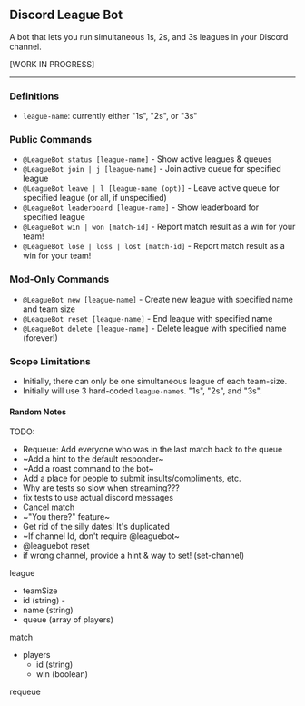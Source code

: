 ## Discord League Bot
A bot that lets you run simultaneous 1s, 2s, and 3s leagues in your Discord channel.

[WORK IN PROGRESS]

---

### Definitions
- `league-name`: currently either "1s", "2s", or "3s"

### Public Commands
- `@LeagueBot status [league-name]` - Show active leagues & queues
- `@LeagueBot join | j [league-name]` - Join active queue for specified league
- `@LeagueBot leave | l [league-name (opt)]` - Leave active queue for specified league (or all, if unspecified)
- `@LeagueBot leaderboard [league-name]` - Show leaderboard for specified league
- `@LeagueBot win | won [match-id]` - Report match result as a win for your team! 
- `@LeagueBot lose | loss | lost [match-id]` - Report match result as a win for your team! 

### Mod-Only Commands
- `@LeagueBot new [league-name]` - Create new league with specified name and team size
- `@LeagueBot reset [league-name]` - End league with specified name
- `@LeagueBot delete [league-name]` - Delete league with specified name (forever!)


### Scope Limitations
- Initially, there can only be one simultaneous league of each team-size.
- Initially will use 3 hard-coded `league-name`s. "1s", "2s", and "3s".


#### Random Notes
TODO:
- Requeue: Add everyone who was in the last match back to the queue
- ~Add a hint to the default responder~
- ~Add a roast command to the bot~
- Add a place for people to submit insults/compliments, etc.
- Why are tests so slow when streaming???
- fix tests to use actual discord messages
- Cancel match
- ~"You there?" feature~
- Get rid of the silly dates! It's duplicated
- ~If channel Id, don't require @leaguebot~
- @leaguebot reset
- if wrong channel, provide a hint & way to set! (set-channel)

league
- teamSize
- id (string) <server-id>-<league-name>
- name (string)
- queue (array of players)

match
- players
  - id (string)
  - win (boolean)

requeue
